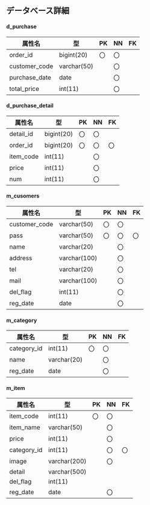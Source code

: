 ## データべース詳細

#### d_purchase
|属性名    |型     | PK | NN | FK |
|-----------|-----------|---|---|---|
|order_id|bigint(20)    |〇 |〇 |   |
|customer_code|varchar(50)|  |〇|   |
|purchase_date|date       |  |〇|   |
|total_price  |int(11)    |  |〇|   |

#### d_purchase_detail
|属性名    |型     | PK | NN | FK |
|-----------|-----------|---|---|---|
|detail_id  |bigint(20) |〇 |〇  |  |
|order_id   |bigint(20) |〇 |〇  |〇|
|item_code  |int(11)    |   |〇  |  |
|price      |int(11)    |   |〇  |  |
|num        |int(11)    |   |〇  |  |

#### m_cusomers
|属性名    |型     | PK | NN | FK |
|-----------|-----------|---|---|---|
|customer_code|varchar(50)|〇|〇|   |
|pass       |varchar(50)|〇|〇 |〇  |
|name       |varchar(20)|   |〇 |   |
|address    |varchar(100)| |〇|     |
|tel        |varchar(20) | |〇|     |
|mail       |varchar(100)| |〇|     |
|del_flag   |int(11)     | |〇|     |
|reg_date   |date        | |〇|     |

#### m_category
|属性名    |型     | PK | NN | FK |
|-----------|-----------|---|---|---|
|category_id|int(11)|〇 |〇  |      |
|name       |varchar(20)|   |〇 |   |
|reg_date   |date       |   |〇 |   |

#### m_item
|属性名    |型     | PK | NN | FK |
|-----------|-----------|---|---|---|
|item_code  |int(11)    |〇 |〇 |   |
|item_name  |varchar(50)|   |〇 |   |
|price      |int(11)    |   |〇 |   |
|category_id|int(11)    |   |〇 |〇 |
|image      |varchar(200)|  |〇 |   |
|detail     |varchar(500)|  |   |   |
|del_flag   |int(11)    |  　|   |  |
|reg_date   |date       |  　|〇 |  |     
